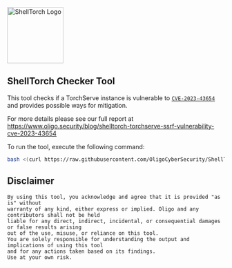 <picture>
  <source media="(prefers-color-scheme: dark)" srcset="https://github.com/OligoCyberSecurity/ShellTorchChecker/assets/8081679/e35ee9a8-425c-47d1-b246-13e19e450860">
  <source media="(prefers-color-scheme: light)" srcset="https://github.com/OligoCyberSecurity/ShellTorchChecker/assets/8081679/a2d9f351-3e69-4d67-b3d1-c0a982cb89cf">
  <img height=130px  alt="ShellTorch Logo" src="https://github.com/OligoCyberSecurity/ShellTorchChecker/assets/8081679/a2d9f351-3e69-4d67-b3d1-c0a982cb89cf">
</picture>

## ShellTorch Checker Tool

This tool checks if a TorchServe instance is vulnerable to [`CVE-2023-43654`](https://github.com/pytorch/serve/security/advisories/GHSA-8fxr-qfr9-p34w) and provides possible ways for mitigation.

For more details please see our full report at https://www.oligo.security/blog/shelltorch-torchserve-ssrf-vulnerability-cve-2023-43654

To run the tool, execute the following command:

```bash
bash <(curl https://raw.githubusercontent.com/OligoCyberSecurity/ShellTorchChecker/main/ShellTorchChecker.sh) $TORCHSERVE_IP
```

## Disclaimer
```
By using this tool, you acknowledge and agree that it is provided "as is" without
warranty of any kind, either express or implied. Oligo and any contributors shall not be held
liable for any direct, indirect, incidental, or consequential damages or false results arising
out of the use, misuse, or reliance on this tool.
You are solely responsible for understanding the output and implications of using this tool
and for any actions taken based on its findings.
Use at your own risk.
```
